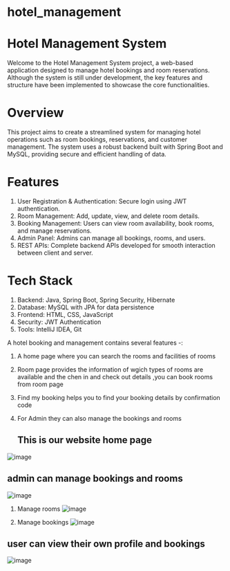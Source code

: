 # hotel_management
# Hotel Management System
Welcome to the Hotel Management System project, a web-based application designed to manage hotel bookings and room reservations. Although the system is still under development, the key features and structure have been implemented to showcase the core functionalities.

# Overview
This project aims to create a streamlined system for managing hotel operations such as room bookings, reservations, and customer management. The system uses a robust backend built with Spring Boot and MySQL, providing secure and efficient handling of data.

# Features
1) User Registration & Authentication: Secure login using JWT authentication.
2) Room Management: Add, update, view, and delete room details.
3) Booking Management: Users can view room availability, book rooms, and manage reservations.
4) Admin Panel: Admins can manage all bookings, rooms, and users.
5) REST APIs: Complete backend APIs developed for smooth interaction between client and server.

# Tech Stack
1) Backend: Java, Spring Boot, Spring Security, Hibernate
2) Database: MySQL with JPA for data persistence
3) Frontend: HTML, CSS, JavaScript 
4) Security: JWT Authentication
5) Tools: IntelliJ IDEA, Git


A hotel booking and management contains several features -:
1) A home page where you can search the rooms and facilities of rooms
2) Room page provides the information of wgich types of rooms are available and the chen in and check out details ,you can book rooms from room page
3) Find my booking helps you to find your booking details by confirmation code
4) For Admin they can also manage the bookings and rooms

   ## This is our website home page
![image](https://github.com/user-attachments/assets/ef1509d9-df3a-4f7c-b5d1-882ddf272021)

## admin can manage bookings and rooms
![image](https://github.com/user-attachments/assets/e63213e1-e5f7-4332-afa7-7f24f14d2d0f)
1) Manage rooms
   ![image](https://github.com/user-attachments/assets/14268d62-fcfa-4748-87e7-8de0fd53a7d4)

2) Manage bookings
   ![image](https://github.com/user-attachments/assets/a2c8a306-7c1f-4e73-bfd2-cb10dae132e1)

## user can view their  own profile and bookings
![image](https://github.com/user-attachments/assets/19854eeb-1a75-4f68-9db5-e697d1431a12)
